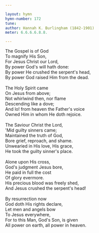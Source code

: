 ```yaml
---

layout: hymn
hymn-number: 172
tune: 
author: Hannah K. Burlingham (1842-1901)
meter: 6.6.6.6.8.8.

---
```

The Gospel is of God<br>To magnify His Son,<br>For Jesus Christ our Lord,<br>By power God's will hath done:<br>By power He crushed the serpent's head,<br>By power God raised Him from the dead.<br><br>The Holy Spirit came<br>On Jesus from above;<br>Not whirlwind then, nor flame<br>Descending like a dove;<br>And lo! from heaven the Father's voice<br>Owned Him in whom He doth rejoice.<br><br>The Saviour Christ the Lord,<br>'Mid guilty sinners came;<br>Maintained the truth of God,<br>Bore grief, reproach, and shame.<br>Unwearied in His love, His grace,<br>He took the guilty sinner's place.<br><br>Alone upon His cross,<br>God's judgment Jesus bore,<br>He paid in full the cost<br>Of glory evermore.<br>His precious blood was freely shed,<br>And Jesus crushed the serpent's head!<br><br>By resurrection now<br>God doth His rights declare,<br>Let men and angels bow<br>To Jesus everywhere,<br>For to this Man, God's Son, is given<br>All power on earth, all power in heaven.<br><br><br>

